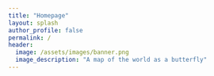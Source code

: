 ```yaml
---
title: "Homepage"
layout: splash
author_profile: false
permalink: /
header:
  image: /assets/images/banner.png
  image_description: "A map of the world as a butterfly"
---
```

<!-- <iframe width="100%" height="600" frameborder="0" scrolling="no" allowfullscreen src="http://arcg.is/1DKy0i"> </iframe> -->
